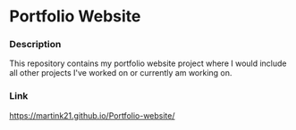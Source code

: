# Portfolio Website

### Description
This repository contains my portfolio website project where I would include all other projects I've worked on or currently am working on.

### Link
https://martink21.github.io/Portfolio-website/

